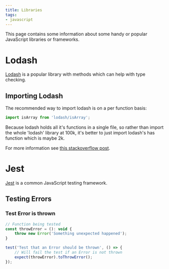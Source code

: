 ```yaml
---
title: Libraries
tags:
- javascript
---
```


This page contains some information about some handy or popular JavaScript libraries or frameworks.

# Lodash

[Lodash](https://lodash.com) is a popular library with methods which can help with type checking.

## Importing Lodash

The recommended way to import lodash is on a per function basis:

```javascript
import isArray from 'lodash/isArray';
```

Because lodash holds all it's functions in a single file, so rather than import the whole 'lodash' library at 100k, it's better to just import lodash's has function which is maybe 2k.

For more information see [this stackoverflow post](https://stackoverflow.com/questions/35250500/correct-way-to-import-lodash).

# Jest

[Jest](https://jestjs.io/en/) is a common JavaScript testing framework.

## Testing Errors

### Test Error is thrown

```javascript
// Function being tested
const throwError = (): void {
    throw new Error('Something unexpected happened');
}

test('Test that an Error should be thrown', () => {
    // Will fail the test if an Error is not thrown
    expect(throwError).toThrowError();
});
```